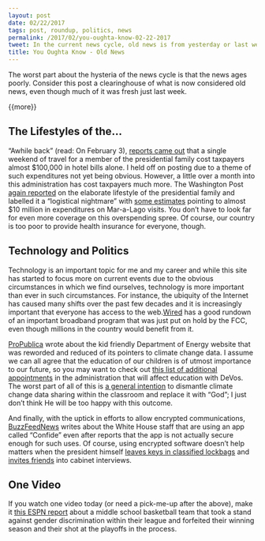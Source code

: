 ```yaml
---
layout: post
date: 02/22/2017
tags: post, roundup, politics, news
permalink: /2017/02/you-oughta-know-02-22-2017
tweet: In the current news cycle, old news is from yesterday or last week at most; consider this a catchup.
title: You Oughta Know - Old News
---
```


The worst part about the hysteria of the news cycle is that the news ages poorly. Consider this post a clearinghouse of what is now considered old news, even though much of it was fresh just last week.

{{more}}

## The Lifestyles of the…
“Awhile back” (read: On February 3), [reports came out][1] that a single weekend of travel for a member of the presidential family cost taxpayers almost $100,000 in hotel bills alone. I held off on posting due to a theme of such expenditures not yet being obvious. However, a little over a month into this administration has cost taxpayers much more. The Washington Post [again reported][2] on the elaborate lifestyle of the presidential family and labelled it a “logistical nightmare” with [some estimates][3] pointing to almost $10 million in expenditures on Mar-a-Lago visits. You don’t have to look far for even more coverage on this overspending spree. Of course, our country is too poor to provide health insurance for everyone, though.

## Technology and Politics
Technology is an important topic for me and my career and while this site has started to focus more on current events due to the obvious circumstances in which we find ourselves, technology is more important than ever in such circumstances. For instance, the ubiquity of the Internet has caused many shifts over the past few decades and it is increasingly important that everyone has access to the web.[Wired][4] has a good rundown of an important broadband program that was just put on hold by the FCC, even though millions in the country would benefit from it.

[ProPublica][5] wrote about the kid friendly Department of Energy website that was reworded and reduced of its pointers to climate change data. I assume we can all agree that the education of our children is of utmost importance to our future, so you may want to check out [this list of additional appointments][6] in the administration that will affect education with DeVos. The worst part of all of this is [a general intention][7] to dismantle climate change data sharing within the classroom and replace it with “God”; I just don’t think He will be too happy with this outcome.

And finally, with the uptick in efforts to allow encrypted communications, [BuzzFeedNews][8] writes about the White House staff that are using an app called “Confide” even after reports that the app is not actually secure enough for such uses. Of course, using encrypted software doesn’t help matters when the president himself [leaves keys in classified lockbags][9] and [invites friends][10] into cabinet interviews.

## One Video
If you watch one video today (or need a pick-me-up after the above), make it [this ESPN report][11] about a middle school basketball team that took a stand against gender discrimination within their league and forfeited their winning season and their shot at the playoffs in the process.

[1]:	https://www.washingtonpost.com/business/economy/eric-trumps-trip-to-uruguay-cost-taxpayers-97830-in-hotel-bills/2017/02/03/ababd64e-e95c-11e6-bf6f-301b6b443624_story.html?postshare=6881486156981032&tid=ss_tw&utm_term=.e94c6d84b9ae "The Washington Post"
[2]:	https://www.washingtonpost.com/business/economy/trump-familys-elaborate-lifestyle-a-logistical-nightmare--at-taxpayer-expense/2017/02/16/763cce8e-f2ce-11e6-a9b0-ecee7ce475fc_story.html?utm_term=.56558081d8d2
[3]:	http://www.cbsnews.com/news/president-trump-mar-a-lago-trips-cost-taxpayers-millions/ "CBS News"
[4]:	https://www.wired.com/2017/02/millions-need-broadband-program-fcc-just-put-hold/ "Wired"
[5]:	https://www.propublica.org/article/childs-play-team-trump-rewrites-a-department-of-energy-website-for-kids?utm_campaign=sprout&utm_medium=social&utm_source=twitter&utm_content=1487336461
[6]:	http://www.npr.org/sections/ed/2017/02/17/506588620/beyond-devos-what-5-key-trump-appointees-could-mean-for-schools "NPR"
[7]:	https://www.washingtonpost.com/local/education/influential-conservative-group-trump-devos-should-dismantle-education-department-and-bring-god-into-classrooms/2017/02/15/196bf872-f2df-11e6-8d72-263470bf0401_story.html?utm_term=.d5b21074bb3e "The Washington Post"
[8]:	https://www.buzzfeed.com/sheerafrenkel/white-house-staff-are-using-a-secure-app-thats-really-not-so?utm_term=.nqz6mexwRQ#.hyzlgNPDB9
[9]:	http://thehill.com/blogs/blog-briefing-room/news/319038-dem-senator-calls-out-trump-for-leaving-key-to-classified-info "The Hill"
[10]:	http://thehill.com/blogs/blog-briefing-room/news/320220-leaked-tape-reveals-trump-invited-club-guests-to-watch-his "The Hill"
[11]:	http://www.espn.com/moresports/story/_/id/18679171/st-john-team-catholic-youth-organization-votes-forfeit-season-excluding-girls